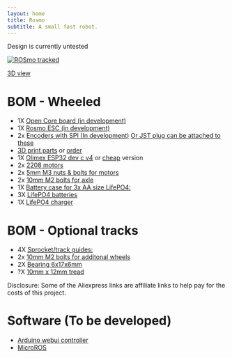 ```yaml
---
layout: home
title: Rosmo
subtitle: A small fast robot.
---
```


Design is currently untested

 [![ROSmo tracked](https://github.com/rosmo-robot/rosmo-robot.github.io/blob/master/assets/img/track_mode_v1.png?raw=true)](https://gmail1605635.autodesk360.com/g/shares/SH9285eQTcf875d3c539d1add2f1be46e456)


[3D view](https://gmail1605635.autodesk360.com/g/shares/SH9285eQTcf875d3c539d1add2f1be46e456)

# BOM - Wheeled

* 1X [Open Core board (in development)](https://github.com/rosmo-robot/Open-Core-M5stack#readme)
* 1X [Rosmo ESC (in development)](https://github.com/rosmo-robot/Rosmo_ESC#readme)
* 2x [Encoders with SPI (In development)](https://github.com/rosmo-robot/Rosmo_ESC/issues/10#issuecomment-1004394146) [Or JST plug can be attached to these](https://s.click.aliexpress.com/e/_A1HwrQ)
* [3D print parts](https://github.com/rosmo-robot/Rosmo_3D/tree/main/v1_wheeled/3D_Print) or [order](https://craftcloud3d.com/offer/fe3619b0-f710-4639-9112-3a63e40b91a9?utm_campaign=shareable_cart)
*  1X [Olimex ESP32 dev c v4](https://www.olimex.com/Products/IoT/ESP32/ESP32-DevKit-LiPo/open-source-hardware) or [cheap](https://www.aliexpress.com/item/1005001838731651.html) version
*	2x [2208 motors](https://s.click.aliexpress.com/e/_AMbiNq)
*	2x [5mm M3 nuts & bolts for motors](https://www.aliexpress.com/item/32810872544.html)
*	2x [10mm M2 bolts for axle](https://www.aliexpress.com/item/32810872544.html)
*	1X [Battery case for 3x AA size LifePO4:](https://www.aliexpress.com/item/1005002930401130.html)
* 3X [LifePO4 batteries](https://s.click.aliexpress.com/e/_9fuxBI)
* 1X [LifePO4 charger](https://www.aliexpress.com/item/1005003775111106.html)

# BOM - Optional tracks

* 4X [Sprocket/track guides:](https://s.click.aliexpress.com/e/_AcQWlI)
*	2x [10mm M2 bolts for additonal wheels](https://www.aliexpress.com/item/1005003325451662.html)
*	2X [Bearing 6x17x6mm](https://s.click.aliexpress.com/e/_9ADP3c)
* ?X [10mm x 12mm tread](https://www.aliexpress.com/item/4000831116641.html)

Disclosure: Some of the Aliexpress links are affiliate links to help pay for the costs of this project.

# Software (To be developed)

* [Arduino webui controller](https://github.com/rosmo-robot/Arduino-webui-rover-tank)
* [MicroROS](https://github.com/rosmo-robot/Rosmo_ROS2_Diffdrive#readme)
